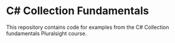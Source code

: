 # C# Collection Fundamentals

This repository contains code for examples from the C# Collection fundamentals Pluralsight course.

